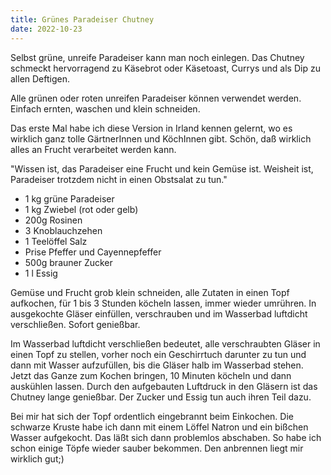 ```yaml
---
title: Grünes Paradeiser Chutney
date: 2022-10-23
---
```

Selbst grüne, unreife Paradeiser kann man noch einlegen. Das Chutney schmeckt hervorragend zu Käsebrot oder Käsetoast, Currys und als Dip zu allen Deftigen.

Alle grünen oder roten unreifen Paradeiser können verwendet werden. Einfach ernten, waschen und klein schneiden.

Das erste Mal habe ich diese Version in Irland kennen gelernt, wo es wirklich ganz tolle GärtnerInnen und KöchInnen gibt. Schön, daß wirklich alles an Frucht verarbeitet werden kann.

"Wissen ist, das Paradeiser eine Frucht und kein Gemüse ist. Weisheit ist, Paradeiser trotzdem nicht in einen Obstsalat zu tun."

- 1 kg grüne Paradeiser
- 1 kg Zwiebel (rot oder gelb)
- 200g Rosinen
- 3 Knoblauchzehen
- 1 Teelöffel Salz
- Prise Pfeffer und Cayennepfeffer
- 500g brauner Zucker
- 1 l Essig

Gemüse und Frucht grob klein schneiden, alle Zutaten in einen Topf aufkochen, für 1 bis 3 Stunden köcheln lassen, immer wieder umrühren. In ausgekochte Gläser einfüllen, verschrauben und im Wasserbad luftdicht verschließen. Sofort genießbar.

Im Wasserbad luftdicht verschließen bedeutet, alle verschraubten Gläser in einen Topf zu stellen, vorher noch ein Geschirrtuch darunter zu tun und dann mit Wasser aufzufüllen, bis die Gläser halb im Wasserbad stehen. Jetzt das Ganze zum Kochen bringen, 10 Minuten köcheln und dann auskühlen lassen. Durch den aufgebauten Luftdruck in den Gläsern ist das Chutney lange genießbar. Der Zucker und Essig tun auch ihren Teil dazu.

Bei mir hat sich der Topf ordentlich eingebrannt beim Einkochen. Die schwarze Kruste habe ich dann mit einem Löffel Natron und ein bißchen Wasser aufgekocht. Das läßt sich dann problemlos abschaben. So habe ich schon einige Töpfe wieder sauber bekommen. Den anbrennen liegt mir wirklich gut;)
